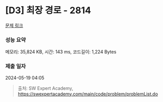 # [D3] 최장 경로 - 2814 

[문제 링크](https://swexpertacademy.com/main/code/problem/problemDetail.do?contestProbId=AV7GOPPaAeMDFAXB) 

### 성능 요약

메모리: 35,824 KB, 시간: 143 ms, 코드길이: 1,224 Bytes

### 제출 일자

2024-05-19 04:05



> 출처: SW Expert Academy, https://swexpertacademy.com/main/code/problem/problemList.do